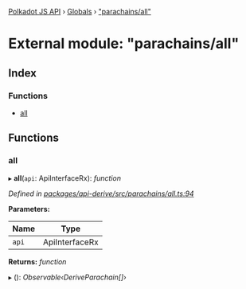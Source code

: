 [Polkadot JS API](../README.md) › [Globals](../globals.md) › ["parachains/all"](_parachains_all_.md)

# External module: "parachains/all"

## Index

### Functions

* [all](_parachains_all_.md#all)

## Functions

###  all

▸ **all**(`api`: ApiInterfaceRx): *function*

*Defined in [packages/api-derive/src/parachains/all.ts:94](https://github.com/polkadot-js/api/blob/01758229eb/packages/api-derive/src/parachains/all.ts#L94)*

**Parameters:**

Name | Type |
------ | ------ |
`api` | ApiInterfaceRx |

**Returns:** *function*

▸ (): *Observable‹DeriveParachain[]›*
